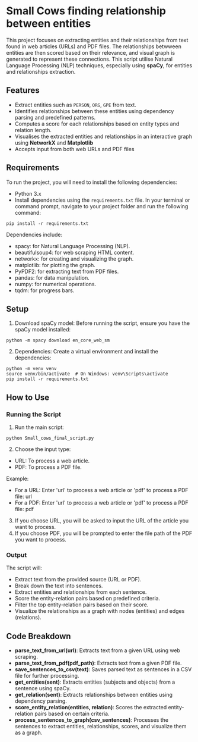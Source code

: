 # Small Cows finding relationship between entities

This project focuses on extracting entities and their relationships from text found in web articles (URLs) and PDF files. The relationships betwween entities are then scored based on their relevance, and visual graph is generated to represent these connections. This script utilise Natural Language Processing (NLP) techniques, especially using **spaCy**, for entities and relationships extraction.

## Features 
- Extract entities such as `PERSON`, `ORG`, `GPE` from text.
- Identifies relationships between these entities using dependency parsing and predefined patterns.
- Computes a score for each relationships based on entity types and relation length.
- Visualises the extracted entities and relationships in an interactive graph using **NetworkX** and **Matplotlib**
- Accepts input from both web URLs and PDF files

## Requirements
To run the project, you will need to install the following dependencies:

- Python 3.x
- Install dependencies using the `requirements.txt` file. In your terminal or command prompt, navigate to your project folder and run the following command:
```
pip install -r requirements.txt
```

Dependencies include:
- spacy: for Natural Language Processing (NLP).
- beautifulsoup4: for web scraping HTML content.
- networkx: for creating and visualizing the graph.
- matplotlib: for plotting the graph.
- PyPDF2: for extracting text from PDF files.
- pandas: for data manipulation.
- numpy: for numerical operations.
- tqdm: for progress bars.

## Setup
1. Download spaCy model: Before running the script, ensure you have the spaCy model installed:
```
python -m spacy download en_core_web_sm
```
2. Dependencies: Create a virtual environment and install the dependencies:
```
python -m venv venv
source venv/bin/activate  # On Windows: venv\Scripts\activate
pip install -r requirements.txt
```

## How to Use
### Running the Script
1. Run the main script:
```
python Small_cows_final_script.py
```
2. Choose the input type:
  - URL: To process a web article.
  - PDF: To process a PDF file.

  Example:
  - For a URL: Enter 'url' to process a web article or 'pdf' to process a PDF file: url
  - For a PDF: Enter 'url' to process a web article or 'pdf' to process a PDF file: pdf

3. If you choose URL, you will be asked to input the URL of the article you want to process.
4. If you choose PDF, you will be prompted to enter the file path of the PDF you want to process.

### Output
The script will:
- Extract text from the provided source (URL or PDF).
- Break down the text into sentences.
- Extract entities and relationships from each sentence.
- Score the entity-relation pairs based on predefined criteria.
- Filter the top entity-relation pairs based on their score.
- Visualize the relationships as a graph with nodes (entities) and edges (relations).

## Code Breakdown
- **parse_text_from_url(url)**: Extracts text from a given URL using web scraping.
- **parse_text_from_pdf(pdf_path)**: Extracts text from a given PDF file.
- **save_sentences_to_csv(text)**: Saves parsed text as sentences in a CSV file for further processing.
- **get_entities(sent)**: Extracts entities (subjects and objects) from a sentence using spaCy.
- **get_relation(sent)**: Extracts relationships between entities using dependency parsing.
- **score_entity_relation(entities, relation)**: Scores the extracted entity-relation pairs based on certain criteria.
- **process_sentences_to_graph(csv_sentences)**: Processes the sentences to extract entities, relationships, scores, and visualize them as a graph.
